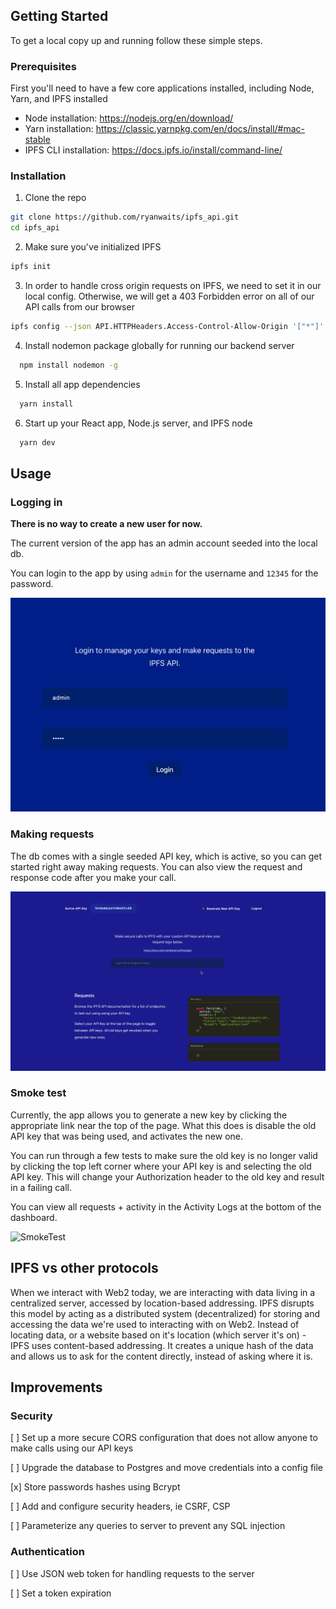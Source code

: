 <!-- GETTING STARTED -->
## Getting Started

To get a local copy up and running follow these simple steps.

### Prerequisites

First you'll need to have a few core applications installed, including Node, Yarn, and IPFS installed
* Node installation: https://nodejs.org/en/download/
* Yarn installation: https://classic.yarnpkg.com/en/docs/install/#mac-stable
* IPFS CLI installation: https://docs.ipfs.io/install/command-line/

### Installation

1. Clone the repo
  ```sh
  git clone https://github.com/ryanwaits/ipfs_api.git
  cd ipfs_api
  ```
2. Make sure you've initialized IPFS
  ```sh
  ipfs init
  ```
3. In order to handle cross origin requests on IPFS, we need to set it in our local config. Otherwise, we will get a 403 Forbidden error on all of our API calls from our browser
  ```sh
  ipfs config --json API.HTTPHeaders.Access-Control-Allow-Origin '["*"]'
  ```
4. Install nodemon package globally for running our backend server
  ```sh
    npm install nodemon -g
  ```
5. Install all app dependencies
  ```sh
    yarn install
  ```
6. Start up your React app, Node.js server, and IPFS node
```sh
  yarn dev
```

<!-- USAGE EXAMPLES -->
## Usage

### Logging in
**There is no way to create a new user for now.**

The current version of the app has an admin account seeded into the local db.

You can login to the app by using ```admin``` for the username and ```12345``` for the password.

![Login](public/assets/ipfs_login.png)

### Making requests

The db comes with a single seeded API key, which is active, so you can get started right away making requests. You can also view the request and response code after you make your call.

![Request](public/assets/request_example.gif)

### Smoke test

Currently, the app allows you to generate a new key by clicking the appropriate link near the top of the page. What this does is disable the old API key that was being used, and activates the new one.

You can run through a few tests to make sure the old key is no longer valid by clicking the top left corner where your API key is and selecting the old API key. This will change your Authorization header to the old key and result in a failing call.

You can view all requests + activity in the Activity Logs at the bottom of the dashboard.

![SmokeTest](public/assets/smoke_test_example.gif)

## IPFS vs other protocols

When we interact with Web2 today, we are interacting with data living in a centralized server, accessed by location-based addressing. IPFS disrupts this model by acting as a distributed system (decentralized) for storing and accessing the data we're used to interacting with on Web2. Instead of locating data, or a website based on it's location (which server it's on) - IPFS uses content-based addressing. It creates a unique hash of the data and allows us to ask for the content directly, instead of asking where it is.

## Improvements

### Security

[ ] Set up a more secure CORS configuration that does not allow anyone to make calls using our API keys

[ ] Upgrade the database to Postgres and move credentials into a config file

[x] Store passwords hashes using Bcrypt

[ ] Add and configure security headers, ie CSRF, CSP

[ ] Parameterize any queries to server to prevent any SQL injection

### Authentication

[ ] Use JSON web token for handling requests to the server 
 
[ ] Set a token expiration


